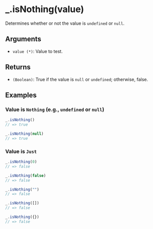 # _.isNothing(value)

Determines whether or not the value is `undefined` or `null`.

## Arguments

* `value (*)`: Value to test.

## Returns

* `(Boolean)`: True if the value is `null` or `undefined`; otherwise, false.

## Examples

### Value is `Nothing` (e.g., `undefined` or `null`)

```javascript
_.isNothing()
// => true

_.isNothing(null)
// => true
```

### Value is `Just`

```javascript
_.isNothing(0)
// => false

_.isNothing(false)
// => false

_.isNothing("")
// => false

_.isNothing([])
// => false

_.isNothing({})
// => false
```
